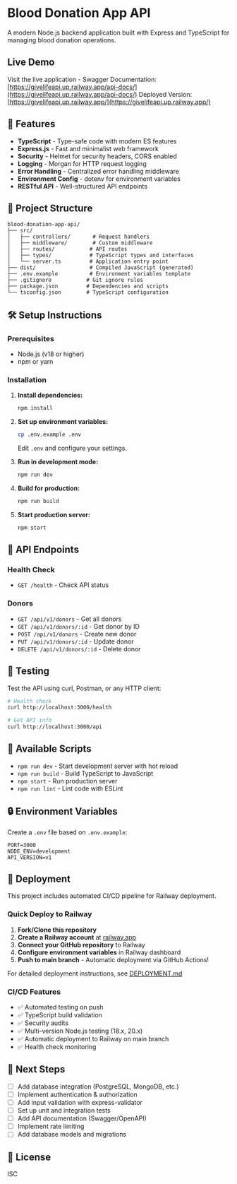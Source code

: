 # Blood Donation App API

A modern Node.js backend application built with Express and TypeScript for managing blood donation operations.

## Live Demo

Visit the live application - Swagger Documentation: [https://givelifeapi.up.railway.app/api-docs/](https://givelifeapi.up.railway.app/api-docs/)
Deployed Version: [https://givelifeapi.up.railway.app/](https://givelifeapi.up.railway.app/)

## 🚀 Features

- **TypeScript** - Type-safe code with modern ES features
- **Express.js** - Fast and minimalist web framework
- **Security** - Helmet for security headers, CORS enabled
- **Logging** - Morgan for HTTP request logging
- **Error Handling** - Centralized error handling middleware
- **Environment Config** - dotenv for environment variables
- **RESTful API** - Well-structured API endpoints

## 📁 Project Structure

```
blood-donation-app-api/
├── src/
│   ├── controllers/       # Request handlers
│   ├── middleware/        # Custom middleware
│   ├── routes/           # API routes
│   ├── types/            # TypeScript types and interfaces
│   └── server.ts         # Application entry point
├── dist/                 # Compiled JavaScript (generated)
├── .env.example          # Environment variables template
├── .gitignore           # Git ignore rules
├── package.json         # Dependencies and scripts
└── tsconfig.json        # TypeScript configuration
```

## 🛠️ Setup Instructions

### Prerequisites

- Node.js (v18 or higher)
- npm or yarn

### Installation

1. **Install dependencies:**
   ```bash
   npm install
   ```

2. **Set up environment variables:**
   ```bash
   cp .env.example .env
   ```
   Edit `.env` and configure your settings.

3. **Run in development mode:**
   ```bash
   npm run dev
   ```

4. **Build for production:**
   ```bash
   npm run build
   ```

5. **Start production server:**
   ```bash
   npm start
   ```

## 📡 API Endpoints

### Health Check
- `GET /health` - Check API status

### Donors
- `GET /api/v1/donors` - Get all donors
- `GET /api/v1/donors/:id` - Get donor by ID
- `POST /api/v1/donors` - Create new donor
- `PUT /api/v1/donors/:id` - Update donor
- `DELETE /api/v1/donors/:id` - Delete donor

## 🧪 Testing

Test the API using curl, Postman, or any HTTP client:

```bash
# Health check
curl http://localhost:3000/health

# Get API info
curl http://localhost:3000/api
```

## 📝 Available Scripts

- `npm run dev` - Start development server with hot reload
- `npm run build` - Build TypeScript to JavaScript
- `npm start` - Run production server
- `npm run lint` - Lint code with ESLint

## 🔒 Environment Variables

Create a `.env` file based on `.env.example`:

```env
PORT=3000
NODE_ENV=development
API_VERSION=v1
```

## 🚀 Deployment

This project includes automated CI/CD pipeline for Railway deployment.

### Quick Deploy to Railway

1. **Fork/Clone this repository**
2. **Create a Railway account** at [railway.app](https://railway.app)
3. **Connect your GitHub repository** to Railway
4. **Configure environment variables** in Railway dashboard
5. **Push to main branch** - Automatic deployment via GitHub Actions!

For detailed deployment instructions, see [DEPLOYMENT.md](./DEPLOYMENT.md)

### CI/CD Features

- ✅ Automated testing on push
- ✅ TypeScript build validation
- ✅ Security audits
- ✅ Multi-version Node.js testing (18.x, 20.x)
- ✅ Automatic deployment to Railway on main branch
- ✅ Health check monitoring

## 🚧 Next Steps

- [ ] Add database integration (PostgreSQL, MongoDB, etc.)
- [ ] Implement authentication & authorization
- [ ] Add input validation with express-validator
- [ ] Set up unit and integration tests
- [ ] Add API documentation (Swagger/OpenAPI)
- [ ] Implement rate limiting
- [ ] Add database models and migrations

## 📄 License

ISC
